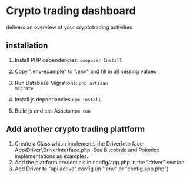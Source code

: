 # Crypto trading dashboard
delivers an overview of your cryptotrading activities

## installation


1. Install PHP dependencies:
<code>composer Install</code>

2. Copy ".env-example" to ".env" and fill in all missing values

3. Run Database Migrations:
<code>php artisan migrate</code>

4. Install js dependencies
<code>npm install</code>
5. Build js and css Assets
<code>npm run</code>

## Add another crypto trading plattform

1. Create a Class which implements the DriverInterface App\Driver\DriverInterface.php. See Bitcoinde and Poloniex implementations as examples.
2. Add the plattform credentials in config/app.php in the "driver" section 
3. Add Driver to "api.active" config (in ".env" or "config.app.php")
